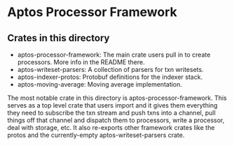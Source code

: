 # Aptos Processor Framework

## Crates in this directory
- aptos-processor-framework: The main crate users pull in to create processors. More info in the README there.
- aptos-writeset-parsers: A collection of parsers for txn writesets.
- aptos-indexer-protos: Protobuf definitions for the indexer stack.
- aptos-moving-average: Moving average implementation.

The most notable crate in this directory is aptos-processor-framework. This serves as a top level crate that users import and it gives them everything they need to subscribe the txn stream and push txns into a channel, pull things off that channel and dispatch them to processors, write a processor, deal with storage, etc. It also re-exports other framework crates like the protos and the currently-empty aptos-writeset-parsers crate.
